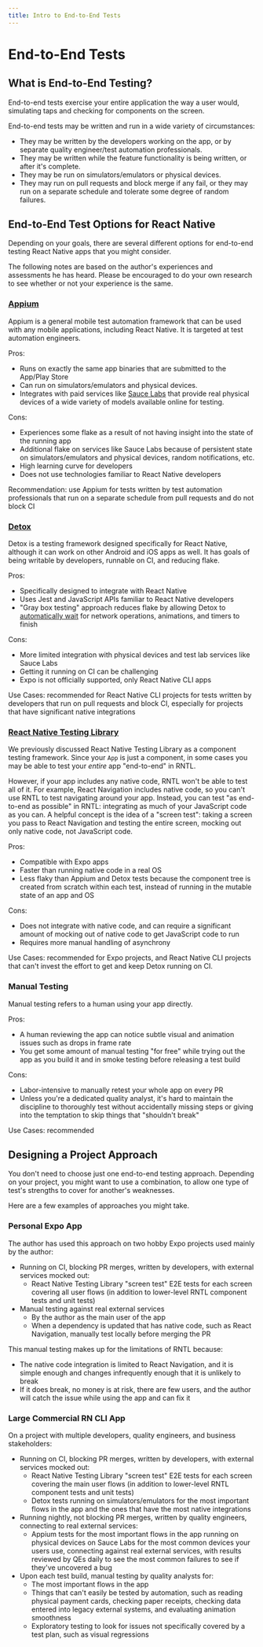 ```yaml
---
title: Intro to End-to-End Tests
---
```


# End-to-End Tests

## What is End-to-End Testing?

End-to-end tests exercise your entire application the way a user would, simulating taps and checking for components on the screen.

End-to-end tests may be written and run in a wide variety of circumstances:

- They may be written by the developers working on the app, or by separate quality engineer/test automation professionals.
- They may be written while the feature functionality is being written, or after it's complete.
- They may be run on simulators/emulators or physical devices.
- They may run on pull requests and block merge if any fail, or they may run on a separate schedule and tolerate some degree of random failures.

## End-to-End Test Options for React Native

Depending on your goals, there are several different options for end-to-end testing React Native apps that you might consider.

The following notes are based on the author's experiences and assessments he has heard. Please be encouraged to do your own research to see whether or not your experience is the same.

### [Appium][appium]

Appium is a general mobile test automation framework that can be used with any mobile applications, including React Native. It is targeted at test automation engineers.

Pros:

- Runs on exactly the same app binaries that are submitted to the App/Play Store
- Can run on simulators/emulators and physical devices.
- Integrates with paid services like [Sauce Labs](https://docs.saucelabs.com/mobile-apps/automated-testing/appium/real-devices/) that provide real physical devices of a wide variety of models available online for testing.

Cons:

- Experiences some flake as a result of not having insight into the state of the running app
- Additional flake on services like Sauce Labs because of persistent state on simulators/emulators and physical devices, random notifications, etc.
- High learning curve for developers
- Does not use technologies familiar to React Native developers

Recommendation: use Appium for tests written by test automation professionals that run on a separate schedule from pull requests and do not block CI

### [Detox][detox]

Detox is a testing framework designed specifically for React Native, although it can work on other Android and iOS apps as well. It has goals of being writable by developers, runnable on CI, and reducing flake.

Pros:

- Specifically designed to integrate with React Native
- Uses Jest and JavaScript APIs familiar to React Native developers
- "Gray box testing" approach reduces flake by allowing Detox to [automatically wait](https://wix.github.io/Detox/docs/introduction/how-detox-works#how-detox-automatically-synchronizes-with-your-app) for network operations, animations, and timers to finish

Cons:

- More limited integration with physical devices and test lab services like Sauce Labs
- Getting it running on CI can be challenging
- Expo is not officially supported, only React Native CLI apps

Use Cases: recommended for React Native CLI projects for tests written by developers that run on pull requests and block CI, especially for projects that have significant native integrations

### [React Native Testing Library](/component/intro)

We previously discussed React Native Testing Library as a component testing framework. Since your `App` is just a component, in some cases you may be able to test your _entire_ app "end-to-end" in RNTL.

However, if your app includes any native code, RNTL won't be able to test all of it. For example, React Navigation includes native code, so you can't use RNTL to test navigating around your app. Instead, you can test "as end-to-end as possible" in RNTL: integrating as much of your JavaScript code as you can. A helpful concept is the idea of a "screen test": taking a screen you pass to React Navigation and testing the entire screen, mocking out only native code, not JavaScript code.

Pros:

- Compatible with Expo apps
- Faster than running native code in a real OS
- Less flaky than Appium and Detox tests because the component tree is created from scratch within each test, instead of running in the mutable state of an app and OS

Cons:

- Does not integrate with native code, and can require a significant amount of mocking out of native code to get JavaScript code to run
- Requires more manual handling of asynchrony

Use Cases: recommended for Expo projects, and React Native CLI projects that can't invest the effort to get and keep Detox running on CI.

### Manual Testing

Manual testing refers to a human using your app directly.

Pros:

- A human reviewing the app can notice subtle visual and animation issues such as drops in frame rate
- You get some amount of manual testing "for free" while trying out the app as you build it and in smoke testing before releasing a test build

Cons:

- Labor-intensive to manually retest your whole app on every PR
- Unless you're a dedicated quality analyst, it's hard to maintain the discipline to thoroughly test without accidentally missing steps or giving into the temptation to skip things that "shouldn't break"

Use Cases: recommended

## Designing a Project Approach

You don't need to choose just one end-to-end testing approach. Depending on your project, you might want to use a combination, to allow one type of test's strengths to cover for another's weaknesses.

Here are a few examples of approaches you might take.

### Personal Expo App

The author has used this approach on two hobby Expo projects used mainly by the author:

- Running on CI, blocking PR merges, written by developers, with external services mocked out:
  - React Native Testing Library "screen test" E2E tests for each screen covering all user flows (in addition to lower-level RNTL component tests and unit tests)
- Manual testing against real external services
  - By the author as the main user of the app
  - When a dependency is updated that has native code, such as React Navigation, manually test locally before merging the PR

This manual testing makes up for the limitations of RNTL because:

- The native code integration is limited to React Navigation, and it is simple enough and changes infrequently enough that it is unlikely to break
- If it does break, no money is at risk, there are few users, and the author will catch the issue while using the app and can fix it

### Large Commercial RN CLI App

On a project with multiple developers, quality engineers, and business stakeholders:

- Running on CI, blocking PR merges, written by developers, with external services mocked out:
  - React Native Testing Library "screen test" E2E tests for each screen covering the main user flows (in addition to lower-level RNTL component tests and unit tests)
  - Detox tests running on simulators/emulators for the most important flows in the app and the ones that have the most native integrations
- Running nightly, not blocking PR merges, written by quality engineers, connecting to real external services:
  - Appium tests for the most important flows in the app running on physical devices on Sauce Labs for the most common devices your users use, connecting against real external services, with results reviewed by QEs daily to see the most common failures to see if they've uncovered a bug
- Upon each test build, manual testing by quality analysts for:
  - The most important flows in the app
  - Things that can't easily be tested by automation, such as reading physical payment cards, checking paper receipts, checking data entered into legacy external systems, and evaluating animation smoothness
  - Exploratory testing to look for issues not specifically covered by a test plan, such as visual regressions

[appium]: https://appium.io
[detox]: https://wix.github.io/Detox/
